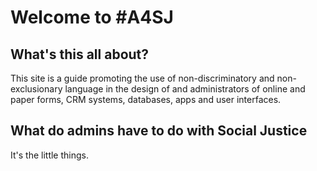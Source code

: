 # Welcome to #A4SJ

## What's this all about?

This site is a guide promoting the use of non-discriminatory and non-exclusionary language in the design of and administrators of online and paper forms, CRM systems, databases, apps and user interfaces.




## What do admins have to do with Social Justice

It's the little things.

